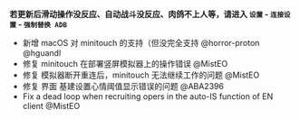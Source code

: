 **若更新后滑动操作没反应、自动战斗没反应、肉鸽不上人等，请进入 `设置` - `连接设置` - `强制替换 ADB`**

- 新增 macOS 对 minitouch 的支持（但没完全支持 @horror-proton @hguandl
- 修复 minitouch 在部署竖屏模拟器上的操作错误 @MistEO
- 修复 模拟器断开重连后，minitouch 无法继续工作的问题 @MistEO
- 修复 界面 基建设置心情阈值显示错误的问题 @ABA2396
- Fix a dead loop when recruiting opers in the auto-IS function of EN client @MistEO

